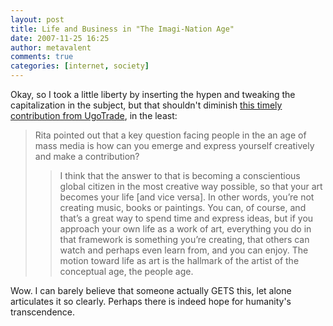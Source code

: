 ```yaml
---
layout: post
title: Life and Business in "The Imagi-Nation Age"
date: 2007-11-25 16:25
author: metavalent
comments: true
categories: [internet, society]
---
```

Okay, so I took a little liberty by inserting the hypen and tweaking the capitalization in the subject, but that shouldn't diminish <a href="http://www.ugotrade.com/2007/11/19/global-communities-in-the-imagination-age/">this timely contribution from UgoTrade</a>, in the least:<blockquote>Rita pointed out that a key question facing people in the an age of mass media is how can you emerge and express yourself creatively and make a contribution?<blockquote>I think that the answer to that is becoming a conscientious global citizen in the most creative way possible, so that your art becomes your life [and vice versa]. In other words, you’re not creating music, books or paintings. You can, of course, and that’s a great way to spend time and express ideas, but if you approach your own life as a work of art, everything you do in that framework is something you’re creating, that others can watch and perhaps even learn from, and you can enjoy. The motion toward life as art is the hallmark of the artist of the conceptual age, the people age.</blockquote></blockquote>Wow. I can barely believe that someone actually GETS this, let alone articulates it so clearly. Perhaps there is indeed hope for humanity's transcendence.
